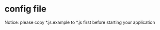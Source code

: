 # config file

Notice: please copy *.js.example to *.js first before starting your application





